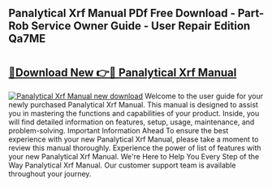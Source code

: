 ## Panalytical Xrf Manual PDf Free Download - Part-Rob Service Owner Guide - User Repair Edition Qa7ME

# <h2><a href="http://cf21785.oget.top/?id=Panalytical+Xrf+Manual">🔗Download New 👉🔴 Panalytical Xrf Manual</a></h2>

[![Panalytical Xrf Manual new download](https://i.imgur.com/5g1atiW.png)](http://cf21785.oget.top/?id=Panalytical+Xrf+Manual)
Welcome to the user guide for your newly purchased Panalytical Xrf Manual. This manual is designed to assist you in mastering the functions and capabilities of your product. Inside, you will find detailed information on features, setup, usage, maintenance, and problem-solving. Important Information Ahead To ensure the best experience with your new Panalytical Xrf Manual, please take a moment to review this manual thoroughly. Experience the power of list of features with your new Panalytical Xrf Manual. We're Here to Help You Every Step of the Way Panalytical Xrf Manual. Our customer support team is available throughout your journey.
